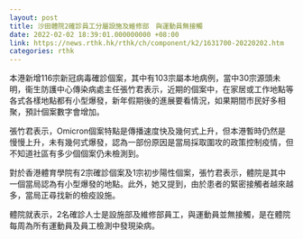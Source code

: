 ```yaml
---
layout: post
title: 沙田體院2確診員工分屬設施及維修部　與運動員無接觸
date: 2022-02-02 18:39:01.000000000 +08:00
link: https://news.rthk.hk/rthk/ch/component/k2/1631700-20220202.htm
categories: rthk
---
```


本港新增116宗新冠病毒確診個案，其中有103宗屬本地病例，當中30宗源頭未明，衞生防護中心傳染病處主任張竹君表示，近期的個案中，在家居或工作地點等各式各樣地點都有小型爆發，新年假期後的進展要看情況，如果期間巿民好多相聚，預計個案數字會增加。

張竹君表示，Omicron個案特點是傳播速度快及幾何式上升，但本港暫時仍然是慢慢上升，未有幾何式爆發，認為一部份原因是當局採取圍攻的政策控制疫情，但不知道社區有多少個個案仍未檢測到。

對於香港體育學院有2宗確診個案及1宗初步陽性個案，張竹君表示，體院是其中一個當局認為有小型爆發的地點。此外，她又提到，由於患者的緊密接觸者越來越多，當局正尋找新的檢疫設施。

體院就表示，2名確診人士是設施部及維修部員工，與運動員並無接觸，是在體院每周為所有運動員及員工檢測中發現染病。
